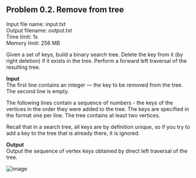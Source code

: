 ## Problem 0.2. Remove from tree
Input file name: input.txt\
Output filename: output.txt\
Time limit: 1s\
Memory limit: 256 MB

Given a set of keys, build a binary search tree. Delete the key from it (by right deletion) if it exists in the tree. Perform a forward left traversal of the resulting tree.

**Input**\
The first line contains an integer — the key to be removed from the tree.
The second line is empty.

The following lines contain a sequence of numbers - the keys of the vertices in the order they were added to the tree. The keys are specified in the format one per line. The tree contains at least two vertices.

Recall that in a search tree, all keys are by definition unique, so if you try to add a key to the tree that is already there, it is ignored.

**Output**\
Output the sequence of vertex keys obtained by direct left traversal of the tree.

![image](https://user-images.githubusercontent.com/60915234/193088594-6340f2ab-a8bc-45e7-b09f-eb942dfd2120.png)
